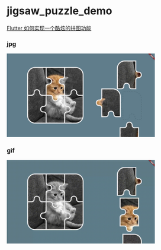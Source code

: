 # jigsaw_puzzle_demo

[Flutter 如何实现一个酷炫的拼图功能](https://juejin.cn/post/7034468879795486756)

### jpg

<img src="screenshots/jigsaw_puzzle.jpg" width=400/>

### gif

<img src="screenshots/jigsaw_puzzle_demo.gif" width=400/>
